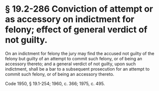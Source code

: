 # § 19.2-286 Conviction of attempt or as accessory on indictment for felony; effect of general verdict of not guilty.

<p>On an indictment for felony the jury may find the accused not guilty of the felony but guilty of an attempt to commit such felony, or of being an accessory thereto; and a general verdict of not guilty, upon such indictment, shall be a bar to a subsequent prosecution for an attempt to commit such felony, or of being an accessory thereto.</p><p>Code 1950, § 19.1-254; 1960, c. 366; 1975, c. 495.</p>